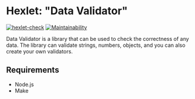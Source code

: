 # Hexlet: "Data Validator"

[![hexlet-check](https://github.com/grim-vagabond/hexlet-javascript-4-data-validator/actions/workflows/hexlet-check.yml/badge.svg?branch=main)](https://github.com/grim-vagabond/hexlet-javascript-4-data-validator/actions/workflows/hexlet-check.yml)
[![Maintainability](https://api.codeclimate.com/v1/badges/4574d2b2a8e410ef614f/maintainability)](https://codeclimate.com/github/grim-vagabond/hexlet-javascript-4-data-validator/maintainability)

Data Validator is a library that can be used to check the correctness of any data. The library can validate strings, numbers, objects, and you can also create your own validators.

## Requirements

* Node.js
* Make
